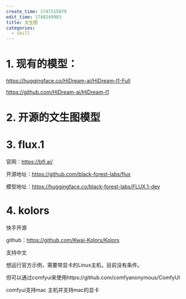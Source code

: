 ```yaml
---
create_time: 1747215079
edit_time: 1748249983
title: 文生图
categories:
  - skill
---
```



# 1. 现有的模型：

https://huggingface.co/HiDream-ai/HiDream-I1-Full

https://github.com/HiDream-ai/HiDream-I1

# 2. 开源的文生图模型

# 3. flux.1

官网：https://bfl.ai/

开源地址：https://github.com/black-forest-labs/flux

模型地址：https://huggingface.co/black-forest-labs/FLUX.1-dev

# 4. kolors

快手开源

github：https://github.com/Kwai-Kolors/Kolors

支持中文

想运行官方示例，需要带显卡的Linux主机，目前没有条件。

但可以通过comfyui来使用https://github.com/comfyanonymous/ComfyUI

comfyui支持mac 主机并支持mac的显卡

 


